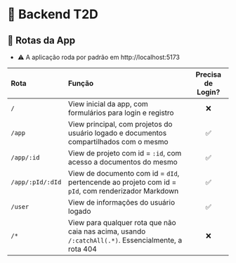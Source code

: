 # 🤖 Backend T2D

## 🚌 Rotas da App

- ⚠ A aplicação roda por padrão em http://localhost:5173

| Rota             | Função                                                                                              | Precisa de Login? |
| :--------------- | :-------------------------------------------------------------------------------------------------- | :---------------: |
| `/`              | View inicial da app, com formulários para login e registro                                          |        ❌         |
| `/app`           | View principal, com projetos do usuário logado e documentos compartilhados com o mesmo              |        ✅         |
| `/app/:id`       | View de projeto com id = `:id`, com acesso a documentos do mesmo                                    |        ✅         |
| `/app/:pId/:dId` | View de documento com id = `dId`, pertencende ao projeto com id = `pId`, com renderizador Markdown  |        ✅         |
| `/user`          | View de informações do usuário logado                                                               |        ✅         |
| `/*`             | View para qualquer rota que não caia nas acima, usando `/:catchAll(.*)`. Essencialmente, a rota 404 |        ❌         |
